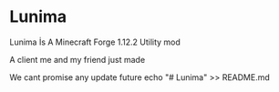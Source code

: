# Lunima

Lunima İs A Minecraft Forge 1.12.2 Utility mod

A client me and my friend just made

We cant promise any update future echo "# Lunima" >> README.md

